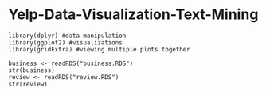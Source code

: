 # Yelp-Data-Visualization-Text-Mining
```{r}
library(dplyr) #data manipulation
library(ggplot2) #visualizations
library(gridExtra) #viewing multiple plots together

business <- readRDS("business.RDS")
str(business)
review <- readRDS("review.RDS")
str(review)
```
